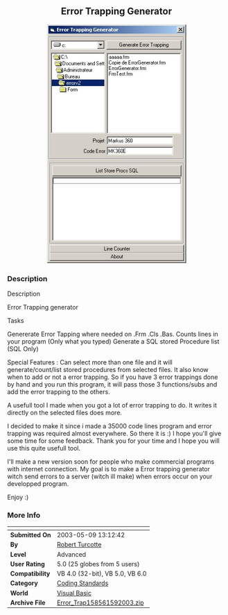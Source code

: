 ﻿<div align="center">

## Error Trapping Generator

<img src="PIC2003591318405820.jpg">
</div>

### Description

Description

Error Trapping generator

Tasks

Genererate Error Tapping where needed on .Frm .Cls .Bas. Counts lines in your program (Only what you typed) Generate a SQL stored Procedure list (SQL Only)

Special Features : Can select more than one file and it will generate/count/list stored procedures from selected files. It also know when to add or not a error trapping. So if you have 3 error trappings done by hand and you run this program, it will pass those 3 functions/subs and add the error trapping to the others.

A usefull tool I made when you got a lot of error trapping to do. It writes it directly on the selected files does more.

I decided to make it since i made a 35000 code lines program and error trapping was required almost everywhere. So there it is :) I hope you'll give some time for some feedback. Thank you for your time and I hope you will use this quite usefull tool.

I'll make a new version soon for people who make commercial programs with internet connection. My goal is to make a Error trapping generator witch send errors to a server (witch ill make) when errors occur on your developped program.

Enjoy :)
 
### More Info
 


<span>             |<span>
---                |---
**Submitted On**   |2003-05-09 13:12:42
**By**             |[Robert Turcotte](https://github.com/Planet-Source-Code/PSCIndex/blob/master/ByAuthor/robert-turcotte.md)
**Level**          |Advanced
**User Rating**    |5.0 (25 globes from 5 users)
**Compatibility**  |VB 4\.0 \(32\-bit\), VB 5\.0, VB 6\.0
**Category**       |[Coding Standards](https://github.com/Planet-Source-Code/PSCIndex/blob/master/ByCategory/coding-standards__1-43.md)
**World**          |[Visual Basic](https://github.com/Planet-Source-Code/PSCIndex/blob/master/ByWorld/visual-basic.md)
**Archive File**   |[Error\_Trap158561592003\.zip](https://github.com/Planet-Source-Code/robert-turcotte-error-trapping-generator__1-45375/archive/master.zip)








